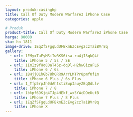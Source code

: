 ```yaml
---
layout: produk-casinghp
title: Call Of Duty Modern Warfare3 iPhone Case
categories: apple

# Produk
product-title: Call Of Duty Modern Warfare3 iPhone Case
harga: 90000
sku: hn-1811
image-drive: 1EqZfSFgqLdUFBkmEZcEvg2czTaiBVr8q
gallery:
  - url: 1EMyxTaFyMSiIwBKS6isa-ra4jI3qkQ4f
    title: iPhone 5 / 5s / SE
  - url: 1ImIz9fHoCOaT45z-dqDl-H2hwGizaFL6
    title: iPhone 6 / 6s
  - url: 1BHjjO1hGb78hGRR9ArYLMTPr8pmfOf1m
    title: iPhone 6 Plus / 6s Plus
  - url: 1_Tfp5rpJh0dAhtxti8wpIauyZBqQdLlv
    title: iPhone 7 / 8
  - url: 1bkpf6DKjq4TJp4HEkf_wx5YWcDOeUutB
    title: iPhone 7 Plus / 8 Plus
  - url: 1EqZfSFgqLdUFBkmEZcEvg2czTaiBVr8q
    title: iPhone X
---
```

